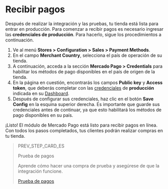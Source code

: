 # Recibir pagos

Después de realizar la integración y las pruebas, tu tienda está lista para entrar en producción. Para comenzar a recibir pagos es necesario ingresar las **credenciales de producción**. Para hacerlo, sigue los procedimientos a continuación.

1. Ve al menú **Stores > Configuration > Sales > Payment Methods**.
2. En el campo **Merchant Country**, selecciona el país de operación de su tienda.
3. A continuación, acceda a la sección **Mercado Pago > Credentials** para habilitar los métodos de pago disponibles en el país de origen de la tienda.
4. En la página en cuestión, encontrarás los campos **Public key** y **Access token**, que deberás completar con las [credenciales](/developers/es/guides/additional-content/credentials/credentials) de **producción** indicada en su [Dashboard](/developers/es/guides/additional-content/dashboard/introduction).
5. Después de configurar sus credenciales, haz clic en el botón **Save Config** en la esquina superior derecha. Es importante que guarde sus credenciales antes de continuar, ya que esto habilitará los métodos de pago disponibles en su país.

¡Listo! El módulo de Mercado Pago está listo para recibir pagos en línea. Con todos los pasos completados, tus clientes podrán realizar compras en tu tienda.

> PREV_STEP_CARD_ES
>
> Prueba de pagos
>
> Aprende cómo hacer una compra de prueba y asegúrese de que la integración funcione.
>
> [Prueba de pagos](/developers/es/docs/magento-two/sales-processing/integration-test)